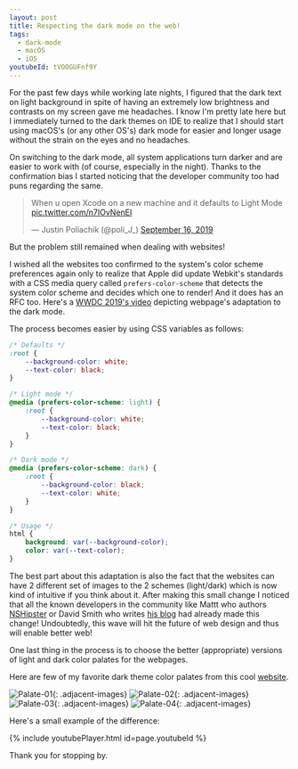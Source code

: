 ```yaml
---
layout: post
title: Respecting the dark mode on the web!
tags:
  - dark-mode
  - macOS
  - iOS
youtubeId: tVOOGUFnf9Y
---
```


For the past few days while working late nights, I figured that the dark text on light background in spite of having an extremely low brightness and contrasts on my screen gave me headaches. I know I'm pretty late here but I immediately turned to the dark themes on IDE to realize that I should start using macOS's (or any other OS's) dark mode for easier and longer usage without the strain on the eyes and no headaches.

On switching to the dark mode, all system applications turn darker and are easier to work with (of course, especially in the night). Thanks to the confirmation bias I started noticing that the developer community too had puns regarding the same.

<blockquote class="twitter-tweet"><p lang="en" dir="ltr">When u open Xcode on a new machine and it defaults to Light Mode <a href="https://t.co/n7IOvNenEI">pic.twitter.com/n7IOvNenEI</a></p>&mdash; Justin Poliachik (@poli_J_) <a href="https://twitter.com/poli_J_/status/1173404970726711296?ref_src=twsrc%5Etfw">September 16, 2019</a></blockquote> <script async src="https://platform.twitter.com/widgets.js" charset="utf-8"></script>

But the problem still remained when dealing with websites!

I wished all the websites too confirmed to the system's color scheme preferences again only to realize that Apple did update Webkit's standards with a CSS media query called ```prefers-color-scheme``` that detects the system color scheme and decides which one to render! And it does has an RFC too.
Here's a [WWDC 2019's video](https://developer.apple.com/videos/play/wwdc2019/511/) depicting webpage's adaptation to the dark mode.

The process becomes easier by using CSS variables as follows:

```css
/* Defaults */
:root {
    --background-color: white;
    --text-color: black;
}

/* Light mode */
@media (prefers-color-scheme: light) {
    :root {
        --background-color: white;
        --text-color: black;
    }
}

/* Dark mode */
@media (prefers-color-scheme: dark) {
    :root {
        --background-color: black;
        --text-color: white;
    }
}

/* Usage */
html {
    background: var(--background-color);
    color: var(--text-color);
}
```

The best part about this adaptation is also the fact that the websites can have 2 different set of images to the 2 schemes (light/dark) which is now kind of intuitive if you think about it. After making this small change I noticed that all the known developers in the community like Mattt who authors [NSHipster](http://nshipster.com/) or David Smith who writes [his blog](https://david-smith.org) had already made this change! Undoubtedly, this wave will hit the future of web design and thus will enable better web!

One last thing in the process is to choose the better (appropriate) versions of light and dark color palates for the webpages.

Here are few of my favorite dark theme color palates from this cool [website](https://colorhunt.co/palettes/dark).

![Palate-01](https://github.com/nirajkadam/nirajkadam.github.io/blob/master/images/dark-mode-themes/Palate-01.png?raw=true){: .adjacent-images} ![Palate-02](https://github.com/nirajkadam/nirajkadam.github.io/blob/master/images/dark-mode-themes/Palate-02.png?raw=true){: .adjacent-images}
![Palate-03](https://github.com/nirajkadam/nirajkadam.github.io/blob/master/images/dark-mode-themes/Palate-03.png?raw=true){: .adjacent-images}
![Palate-04](https://github.com/nirajkadam/nirajkadam.github.io/blob/master/images/dark-mode-themes/Palate-04.png?raw=true){: .adjacent-images}

Here's a small example of the difference:

{% include youtubePlayer.html id=page.youtubeId %}

Thank you for stopping by.
